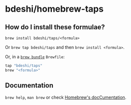 # bdeshi/homebrew-taps

## How do I install these formulae?

`brew install bdeshi/taps/<formula>`

Or `brew tap bdeshi/taps` and then `brew install <formula>`.

Or, in a [`brew bundle`](https://github.com/Homebrew/homebrew-bundle) `Brewfile`:

```ruby
tap "bdeshi/taps"
brew "<formula>"
```

## Documentation

`brew help`, `man brew` or check [Homebrew's docÇumentation](https://docs.brew.sh).
